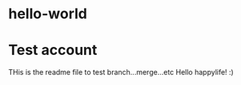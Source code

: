 # hello-world
Test account
==========================================
THis is the readme file to test branch...merge...etc
Hello happylife! :)


